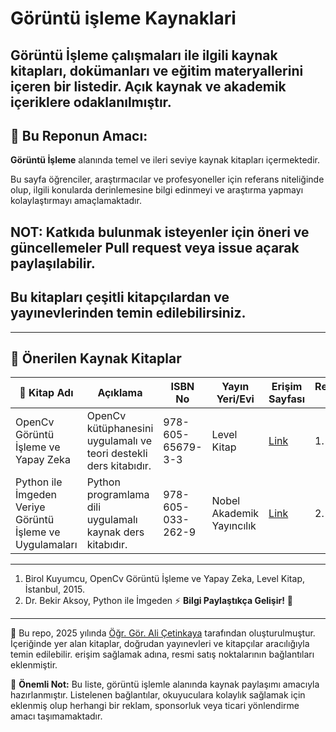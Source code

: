 # Görüntü işleme Kaynaklari

## Görüntü İşleme çalışmaları ile ilgili kaynak kitapları, dokümanları ve eğitim materyallerini içeren bir listedir. Açık kaynak ve akademik içeriklere odaklanılmıştır.

## 📌 **Bu Reponun Amacı:**

**Görüntü İşleme** alanında temel ve ileri seviye kaynak kitapları içermektedir.

Bu sayfa öğrenciler, araştırmacılar ve profesyoneller için referans niteliğinde olup, ilgili konularda derinlemesine bilgi edinmeyi ve araştırma yapmayı kolaylaştırmayı amaçlamaktadır.

## NOT: Katkıda bulunmak isteyenler için öneri ve güncellemeler **Pull request** veya **issue açarak** paylaşılabilir.

## Bu kitapları çeşitli kitapçılardan ve yayınevlerinden temin edilebilirsiniz.

---

## 📖 Önerilen Kaynak Kitaplar

| 📘 Kitap Adı | Açıklama | ISBN No | Yayın Yeri/Evi | Erişim Sayfası | Referans No |  
|--------------|---------|------|-----------|------|-|
| OpenCv Görüntü İşleme ve Yapay Zeka | OpenCv kütüphanesini uygulamalı ve teori destekli ders kitabıdır.  | 978-605-65679-3-3 | Level Kitap | [ Link ](https://www.amazon.com.tr/OpenCv-G%C3%B6r%C3%BCnt%C3%BC-%C4%B0%C5%9Fleme-%C3%96%C4%9Frenme-Hediyeli/dp/6056567931) | 1. | 
| Python ile İmgeden Veriye Görüntü İşleme ve Uygulamaları | Python programlama dili uygulamalı kaynak ders kitabıdır. | 978-605-033-262-9 | Nobel Akademik Yayıncılık | [ Link ](https://www.nobelyayin.com/python-ile-imgeden-veriye-goruntu-isleme-ve-uygulamalari-15982.html) | 2. | 


---

1. Birol Kuyumcu, OpenCv Görüntü İşleme ve Yapay Zeka, Level Kitap, İstanbul, 2015.
2. Dr. Bekir Aksoy, Python ile İmgeden 
⚡ **Bilgi Paylaştıkça Gelişir!** 🚀 

---

📌 Bu repo, 2025 yılında [Öğr. Gör. Ali Çetinkaya](https://github.com/acetinkaya) tarafından oluşturulmuştur. İçeriğinde yer alan kitaplar, doğrudan yayınevleri ve kitapçılar aracılığıyla temin edilebilir. erişim sağlamak adına, resmi satış noktalarının bağlantıları eklenmiştir.

📢 **Önemli Not:** Bu liste, görüntü işlemle alanında kaynak paylaşımı amacıyla hazırlanmıştır. Listelenen bağlantılar, okuyuculara kolaylık sağlamak için eklenmiş olup herhangi bir reklam, sponsorluk veya ticari yönlendirme amacı taşımamaktadır.
